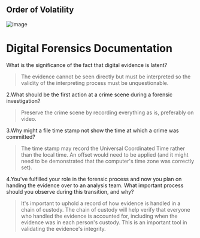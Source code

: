 ## Order of Volatility

![image](https://user-images.githubusercontent.com/63236771/126057192-6a91b634-4193-446f-a095-52bd1fb306ad.png)

# Digital Forensics Documentation

What is the significance of the fact that digital evidence is latent?
 > The evidence cannot be seen directly but must be interpreted so the validity of the interpreting process must be unquestionable.

2.What should be the first action at a crime scene during a forensic investigation?
 > Preserve the crime scene by recording everything as is, preferably on video.

3.Why might a file time stamp not show the time at which a crime was committed?
 > The time stamp may record the Universal Coordinated Time rather than the local time. An offset would need to be applied (and it might need to be demonstrated that the computer's time zone was correctly set).

4.You've fulfilled your role in the forensic process and now you plan on handing the evidence over to an analysis team. What important process should you observe during this transition, and why?
 > It's important to uphold a record of how evidence is handled in a chain of custody. The chain of custody will help verify that everyone who handled the evidence is accounted for, including when the evidence was in each person's custody. This is an important tool in validating the evidence's integrity.
